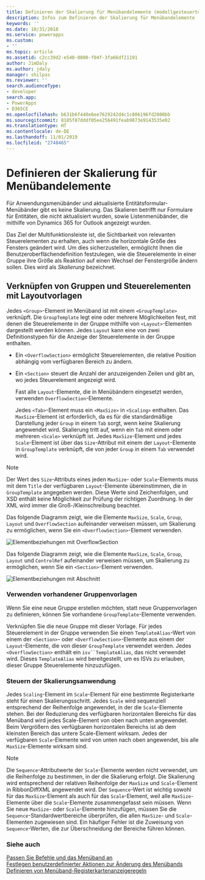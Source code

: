 ```yaml
---
title: Definieren der Skalierung für Menübandelemente (modellgesteuerte Apps) | Microsoft Docs
description: Infos zum Definieren der Skalierung für Menübandelemente
keywords: ''
ms.date: 10/31/2018
ms.service: powerapps
ms.custom:
- ''
ms.topic: article
ms.assetid: c2cc39d2-e540-0800-f04f-3fa66df21191
author: JimDaly
ms.author: jdaly
manager: shilpas
ms.reviewer: ''
search.audienceType:
- developer
search.app:
- PowerApps
- D365CE
ms.openlocfilehash: b631b6f440e6ee7629242d4c1c806196fd2800bb
ms.sourcegitcommit: 8185f87dddf05ee256491feab9873e9143535e02
ms.translationtype: HT
ms.contentlocale: de-DE
ms.lasthandoff: 11/01/2019
ms.locfileid: "2748465"
---
```

# <a name="define-scaling-for-ribbon-elements"></a>Definieren der Skalierung für Menübandelemente

<!-- https://docs.microsoft.com/dynamics365/customer-engagement/developer/customize-dev/define-scaling-ribbon-elements -->

Für Anwendungsmenübänder und aktualisierte Entitätsformular-Menübänder gibt es keine Skalierung. Das Skalieren betrifft nur Formulare für Entitäten, die nicht aktualisiert wurden, sowie Listenmenübänder, die mithilfe von Dynamics 365 for Outlook angezeigt wurden.  
  
 Das Ziel der Multifunktionsleiste ist, die Sichtbarkeit von relevanten Steuerelementen zu erhalten, auch wenn die horizontale Größe des Fensters geändert wird. Um dies sicherzustellen, ermöglicht Ihnen die Benutzeroberflächendefinition festzulegen, wie die Steuerelemente in einer Gruppe ihre Größe als Reaktion auf einen Wechsel der Fenstergröße ändern sollen. Dies wird als *Skalierung* bezeichnet.  
  
## <a name="associate-groups-and-controls-to-layout-templates"></a>Verknüpfen von Gruppen und Steuerelementen mit Layoutvorlagen  
 Jedes `<Group>`-Element im Menüband ist mit einem `<GroupTemplate>` verknüpft. Die `GroupTemplate` legt eine oder mehrere Möglichkeiten fest, mit denen die Steuerelemente in der Gruppe mithilfe von `<Layout>`-Elementen dargestellt werden können. Jedes `Layout` kann eine von zwei Definitionstypen für die Anzeige der Steuerelemente in der Gruppe enthalten.  
  
- Ein `<OverflowSection>` ermöglicht Steuerelementen, die relative Position abhängig vom verfügbaren Bereich zu ändern.  
  
- Ein `<Section>` steuert die Anzahl der anzuzeigenden Zeilen und gibt an, wo jedes Steuerelement angezeigt wird.  
  
  Fast alle `Layout`-Elemente, die in Menübändern eingesetzt werden, verwenden `OverflowSection`-Elemente.  
  
  Jedes `<Tab>`-Element muss ein `<MaxSize>` in `<Scaling>` enthalten. Das `MaxSize`-Element ist erforderlich, da es für die standardmäßige Darstellung jeder `Group` in einem `Tab` sorgt, wenn keine Skalierung angewendet wird. Skalierung tritt auf, wenn ein `Tab` mit einem oder mehreren `<Scale>` verknüpft ist. Jedes `MaxSize`-Element und jedes `Scale`-Element ist über das `Size`-Attribut mit einem der `Layout`-Elemente in `GroupTemplate` verknüpft, die von jeder `Group` in einem `Tab` verwendet wird.  
  
> [!NOTE]
>  Der Wert des `Size`-Attributs eines jeden `MaxSize`- oder `Scale`-Elements muss mit dem `Title` der verfügbaren `Layout`-Elemente übereinstimmen, die in `GroupTemplate` angegeben werden. Diese Werte sind Zeichenfolgen, und XSD enthält keine Möglichkeit zur Prüfung der richtigen Zuordnung. In der XML wird immer die Groß-/Kleinschreibung beachtet.  
  
 Das folgende Diagramm zeigt, wie die Elemente `MaxSize`, `Scale`, `Group`, `Layout` und `OverflowSection` aufeinander verweisen müssen, um Skalierung zu ermöglichen, wenn Sie ein `<OverflowSection>`-Element verwenden.  
  
 ![Elementbeziehungen mit OverflowSection](media/ribbon-ui-definition.png "Elementbeziehungen mit OverflowSection")  
  
 Das folgende Diagramm zeigt, wie die Elemente `MaxSize`, `Scale`, `Group`, `Layout` und `ControlRef` aufeinander verweisen müssen, um Skalierung zu ermöglichen, wenn Sie ein `<Section>`-Element verwenden.  
  
 ![Elementbeziehungen mit Abschnitt](media/ui-definition.png "Elementbeziehungen mit Abschnitt") 
  
### <a name="use-existing-group-templates"></a>Verwenden vorhandener Gruppenvorlagen  
 Wenn Sie eine neue Gruppe erstellen möchten, statt neue Gruppenvorlagen zu definieren, können Sie vorhandene `GroupTemplate`-Elemente verwenden.  
  
 Verknüpfen Sie die neue Gruppe mit dieser Vorlage. Für jedes Steuerelement in der Gruppe verwenden Sie einen `TemplateAlias`-Wert von einem der `<Section>`- oder `<OverflowSection>`-Elemente aus einem der `Layout`-Elemente, die von dieser `GroupTemplate` verwendet werden. Jedes `<OverflowSection>` enthält ein `isv``TemplateAlias`, das nicht verwendet wird. Dieses `TemplateAlias` wird bereitgestellt, um es ISVs zu erlauben, dieser Gruppe Steuerelemente hinzuzufügen.  
  
### <a name="control-how-scaling-is-applied"></a>Steuern der Skalierungsanwendung  
 Jedes `Scaling`-Element im `Scale`-Element für eine bestimmte Registerkarte steht für einen Skalierungsschritt. Jedes `Scale` wird sequenziell entsprechend der Reihenfolge angewendet, in der die `Scale`-Elemente stehen. Bei der Reduzierung des verfügbaren horizontalen Bereichs für das Menüband wird jedes Scale-Element von oben nach unten angewendet. Beim Vergrößern des verfügbaren horizontalen Bereichs ist ab dem kleinsten Bereich das untere Scale-Element wirksam. Jedes der verfügbaren `Scale`-Elemente wird von unten nach oben angewendet, bis alle `MaxSize`-Elemente wirksam sind.  
  
> [!NOTE]
>  Die `Sequence`-Attributwerte der `Scale`-Elemente werden nicht verwendet, um die Reihenfolge zu bestimmen, in der die Skalierung erfolgt. Die Skalierung wird entsprechend der relativen Reihenfolge der `MaxSize` und `Scale`-Element in RibbonDiffXML angewendet wird. Der `Sequence`-Wert ist wichtig sowohl für das `MaxSize`-Element als auch für das `Scale`-Element, weil alle `MaxSize`-Elemente über die `Scale`-Elemente zusammengefasst sein müssen. Wenn Sie neue `MaxSize`- oder `Scale`-Elemente hinzufügen, müssen Sie die `Sequence`-Standardwertbereiche überprüfen, die allen `MaxSize`- und `Scale`-Elementen zugewiesen sind. Ein häufiger Fehler ist die Zuweisung von `Sequence`-Werten, die zur Überschneidung der Bereiche führen können.  
  
### <a name="see-also"></a>Siehe auch  
 [Passen Sie Befehle und das Menüband an](customize-commands-ribbon.md)   
 [Festlegen benutzerdefinierter Aktionen zur Änderung des Menübands](define-custom-actions-modify-ribbon.md)   
 [Definieren von Menüband-Registerkartenanzeigeregeln](define-ribbon-tab-display-rules.md)
